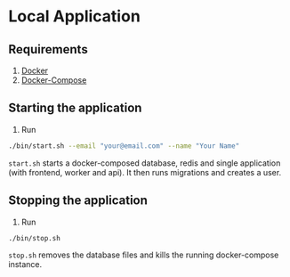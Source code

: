 # Local Application

## Requirements
1. [Docker](https://www.docker.com/)
2. [Docker-Compose](https://docs.docker.com/compose/)

## Starting the application
1. Run
```sh
./bin/start.sh --email "your@email.com" --name "Your Name"
```

`start.sh` starts a docker-composed database, redis and single application (with frontend, worker and api). It then runs migrations and creates a user.

## Stopping the application
1. Run
```sh
./bin/stop.sh
```

`stop.sh` removes the database files and kills the running docker-compose instance.
